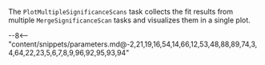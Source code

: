 The `PlotMultipleSignificanceScans` task collects the fit results from multiple `MergeSignificanceScan` tasks and visualizes them in a single plot.

<div class="dhi_parameter_table">

--8<-- "content/snippets/parameters.md@-2,21,19,16,54,14,66,12,53,48,88,89,74,3,4,64,22,23,5,6,7,8,9,96,92,95,93,94"

</div>
